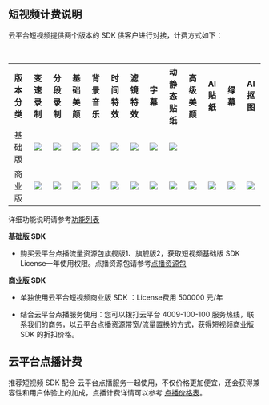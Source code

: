 <style> table td { height: 35px; text-align:center; vertical-align:middle; } .markdown-text-box img { border: 0; max-width: 100%; height: auto; box-sizing: content-box; box-shadow: 0 0 0px #ccc; margin: 0px 0; } </style>
## 短视频计费说明

云平台短视频提供两个版本的 SDK 供客户进行对接，计费方式如下：

<table>
  <tr align="center">
	  <th width="100px">版本分类</th>
    <th width="90px">变速录制</th>
		<th width="90px">分段录制</th>
    <th width="90px">基础美颜</th>
		<th width="90px">背景音乐</th>
		<th width="90px">时间特效</th>
	  <th width="90px">滤镜特效</th>
	  <th width="90px">字幕</th>
    <th width="100px">动静态贴纸</th>
	  <th width="90px">高级美颜</th>
	  <th width="90px">AI贴纸</th>
    <th width="90px">绿幕</th>
		<th width="90px">AI抠图</th>
  </tr>
  <tr align="center">
	  <td> 基础版 </td>
	  <td><img src="http://imgcache.tcecqpoc.fsphere.cn/image/mc.qcloudimg.com/static/img/a9bdba876321beb3c0ad270e67d41743/image.png"/></td>
          <td><img src="http://imgcache.tcecqpoc.fsphere.cn/image/mc.qcloudimg.com/static/img/a9bdba876321beb3c0ad270e67d41743/image.png"/></td>
          <td><img src="http://imgcache.tcecqpoc.fsphere.cn/image/mc.qcloudimg.com/static/img/a9bdba876321beb3c0ad270e67d41743/image.png"/></td>
		<td><img src="http://imgcache.tcecqpoc.fsphere.cn/image/mc.qcloudimg.com/static/img/a9bdba876321beb3c0ad270e67d41743/image.png"/></td>
		<td><img src="http://imgcache.tcecqpoc.fsphere.cn/image/mc.qcloudimg.com/static/img/a9bdba876321beb3c0ad270e67d41743/image.png"/></td>
		<td><img src="http://imgcache.tcecqpoc.fsphere.cn/image/mc.qcloudimg.com/static/img/a9bdba876321beb3c0ad270e67d41743/image.png"/></td>
	  <td><img src="http://imgcache.tcecqpoc.fsphere.cn/image/mc.qcloudimg.com/static/img/a9bdba876321beb3c0ad270e67d41743/image.png"/></td>
	  <td><img src="http://imgcache.tcecqpoc.fsphere.cn/image/mc.qcloudimg.com/static/img/a9bdba876321beb3c0ad270e67d41743/image.png"/></td>
	  	<td/>
		<td/>
		<td/>
		<td/>
  </tr>
	<tr align="center">
	  <td> 商业版 </td>
	  <td><img src="http://imgcache.tcecqpoc.fsphere.cn/image/mc.qcloudimg.com/static/img/a9bdba876321beb3c0ad270e67d41743/image.png"/></td>
    <td><img src="http://imgcache.tcecqpoc.fsphere.cn/image/mc.qcloudimg.com/static/img/a9bdba876321beb3c0ad270e67d41743/image.png"/></td>
    <td><img src="http://imgcache.tcecqpoc.fsphere.cn/image/mc.qcloudimg.com/static/img/a9bdba876321beb3c0ad270e67d41743/image.png"/></td>
		<td><img src="http://imgcache.tcecqpoc.fsphere.cn/image/mc.qcloudimg.com/static/img/a9bdba876321beb3c0ad270e67d41743/image.png"/></td>
		<td><img src="http://imgcache.tcecqpoc.fsphere.cn/image/mc.qcloudimg.com/static/img/a9bdba876321beb3c0ad270e67d41743/image.png"/></td>
    <td><img src="http://imgcache.tcecqpoc.fsphere.cn/image/mc.qcloudimg.com/static/img/a9bdba876321beb3c0ad270e67d41743/image.png"/></td>
    <td><img src="http://imgcache.tcecqpoc.fsphere.cn/image/mc.qcloudimg.com/static/img/a9bdba876321beb3c0ad270e67d41743/image.png"/></td>
		<td><img src="http://imgcache.tcecqpoc.fsphere.cn/image/mc.qcloudimg.com/static/img/a9bdba876321beb3c0ad270e67d41743/image.png"/></td>
		<td><img src="http://imgcache.tcecqpoc.fsphere.cn/image/mc.qcloudimg.com/static/img/a9bdba876321beb3c0ad270e67d41743/image.png"/></td>
		<td><img src="http://imgcache.tcecqpoc.fsphere.cn/image/mc.qcloudimg.com/static/img/a9bdba876321beb3c0ad270e67d41743/image.png"/></td>
		<td><img src="http://imgcache.tcecqpoc.fsphere.cn/image/mc.qcloudimg.com/static/img/a9bdba876321beb3c0ad270e67d41743/image.png"/></td>
		<td><img src="http://imgcache.tcecqpoc.fsphere.cn/image/mc.qcloudimg.com/static/img/a9bdba876321beb3c0ad270e67d41743/image.png"/></td>
  </tr>
</table>

详细功能说明请参考[功能列表](http://tcecqpoc.fsphere.cn/document/product/584/9457)


**基础版 SDK**
- 购买云平台点播流量资源包旗舰版1、旗舰版2，获取短视频基础版 SDK License一年使用权限。点播资源包请参考[点播资源包](http://tcecqpoc.fsphere.cn/document/product/266/14667)

**商业版 SDK**
- 单独使用云平台短视频商业版 SDK ：License费用 500000 元/年

- 结合云平台点播服务使用：您可以拨打云平台 4009-100-100 服务热线，联系我们的商务，以云平台点播资源带宽/流量置换的方式，获得短视频商业版 SDK 的折扣价格。


## 云平台点播计费
推荐短视频 SDK 配合 云平台点播服务一起使用，不仅价格更加便宜，还会获得兼容性和用户体验上的加成，点播计费详情可以参考 [点播价格表](http://tcecqpoc.fsphere.cn/document/product/266/2838)。

